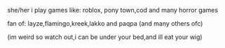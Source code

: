 she/her
i play games like: roblox,
pony town,cod and many horror games

fan of: layze,flamingo,kreek,lakko
and paqpa (and many others ofc)

(im weird so watch out,i can be under your
bed,and ill eat your wig)


